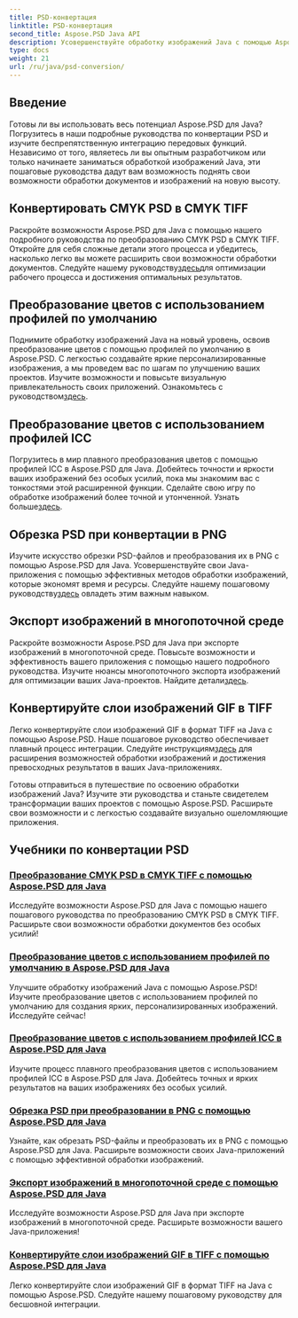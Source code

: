 ```yaml
---
title: PSD-конвертация
linktitle: PSD-конвертация
second_title: Aspose.PSD Java API
description: Усовершенствуйте обработку изображений Java с помощью Aspose.PSD! Научитесь конвертировать CMYK PSD в CMYK TIFF, выполнять мастер-преобразование цветов, обрезать PSD-файлы и многое другое.
type: docs
weight: 21
url: /ru/java/psd-conversion/
---
```

## Введение

Готовы ли вы использовать весь потенциал Aspose.PSD для Java? Погрузитесь в наши подробные руководства по конвертации PSD и изучите беспрепятственную интеграцию передовых функций. Независимо от того, являетесь ли вы опытным разработчиком или только начинаете заниматься обработкой изображений Java, эти пошаговые руководства дадут вам возможность поднять свои возможности обработки документов и изображений на новую высоту.

## Конвертировать CMYK PSD в CMYK TIFF
 Раскройте возможности Aspose.PSD для Java с помощью нашего подробного руководства по преобразованию CMYK PSD в CMYK TIFF. Откройте для себя сложные детали этого процесса и убедитесь, насколько легко вы можете расширить свои возможности обработки документов. Следуйте нашему руководству[здесь](./cmyk-psd-to-cmyk-tiff/)для оптимизации рабочего процесса и достижения оптимальных результатов.

## Преобразование цветов с использованием профилей по умолчанию
 Поднимите обработку изображений Java на новый уровень, освоив преобразование цветов с помощью профилей по умолчанию в Aspose.PSD. С легкостью создавайте яркие персонализированные изображения, а мы проведем вас по шагам по улучшению ваших проектов. Изучите возможности и повысьте визуальную привлекательность своих приложений. Ознакомьтесь с руководством[здесь](./color-conversion-default-profiles/).

## Преобразование цветов с использованием профилей ICC
 Погрузитесь в мир плавного преобразования цветов с помощью профилей ICC в Aspose.PSD для Java. Добейтесь точности и яркости ваших изображений без особых усилий, пока мы знакомим вас с тонкостями этой расширенной функции. Сделайте свою игру по обработке изображений более точной и утонченной. Узнать больше[здесь](./color-conversion-icc-profiles/).

## Обрезка PSD при конвертации в PNG
Изучите искусство обрезки PSD-файлов и преобразования их в PNG с помощью Aspose.PSD для Java. Усовершенствуйте свои Java-приложения с помощью эффективных методов обработки изображений, которые экономят время и ресурсы. Следуйте нашему пошаговому руководству[здесь](./cropping-psd-converting-png/) овладеть этим важным навыком.

## Экспорт изображений в многопоточной среде
 Раскройте возможности Aspose.PSD для Java при экспорте изображений в многопоточной среде. Повысьте возможности и эффективность вашего приложения с помощью нашего подробного руководства. Изучите нюансы многопоточного экспорта изображений для оптимизации ваших Java-проектов. Найдите детали[здесь](./export-images-multi-thread/).

## Конвертируйте слои изображений GIF в TIFF
 Легко конвертируйте слои изображений GIF в формат TIFF на Java с помощью Aspose.PSD. Наше пошаговое руководство обеспечивает плавный процесс интеграции. Следуйте инструкциям[здесь](./gif-image-layers-to-tiff/) для расширения возможностей обработки изображений и достижения превосходных результатов в ваших Java-приложениях.

Готовы отправиться в путешествие по освоению обработки изображений Java? Изучите эти руководства и станьте свидетелем трансформации ваших проектов с помощью Aspose.PSD. Расширьте свои возможности и с легкостью создавайте визуально ошеломляющие приложения. 
## Учебники по конвертации PSD
### [Преобразование CMYK PSD в CMYK TIFF с помощью Aspose.PSD для Java](./cmyk-psd-to-cmyk-tiff/)
Исследуйте возможности Aspose.PSD для Java с помощью нашего пошагового руководства по преобразованию CMYK PSD в CMYK TIFF. Расширьте свои возможности обработки документов без особых усилий!
### [Преобразование цветов с использованием профилей по умолчанию в Aspose.PSD для Java](./color-conversion-default-profiles/)
Улучшите обработку изображений Java с помощью Aspose.PSD! Изучите преобразование цветов с использованием профилей по умолчанию для создания ярких, персонализированных изображений. Исследуйте сейчас!
### [Преобразование цветов с использованием профилей ICC в Aspose.PSD для Java](./color-conversion-icc-profiles/)
Изучите процесс плавного преобразования цветов с использованием профилей ICC в Aspose.PSD для Java. Добейтесь точных и ярких результатов на ваших изображениях без особых усилий.
### [Обрезка PSD при преобразовании в PNG с помощью Aspose.PSD для Java](./cropping-psd-converting-png/)
Узнайте, как обрезать PSD-файлы и преобразовать их в PNG с помощью Aspose.PSD для Java. Расширьте возможности своих Java-приложений с помощью эффективной обработки изображений.
### [Экспорт изображений в многопоточной среде с помощью Aspose.PSD для Java](./export-images-multi-thread/)
Исследуйте возможности Aspose.PSD для Java при экспорте изображений в многопоточной среде. Расширьте возможности вашего Java-приложения!
### [Конвертируйте слои изображений GIF в TIFF с помощью Aspose.PSD для Java](./gif-image-layers-to-tiff/)
Легко конвертируйте слои изображений GIF в формат TIFF на Java с помощью Aspose.PSD. Следуйте нашему пошаговому руководству для бесшовной интеграции.